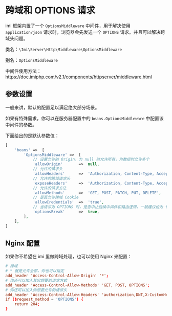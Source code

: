 # 跨域和 OPTIONS 请求

imi 框架内置了一个 `OptionsMiddleware` 中间件，用于解决使用 `application/json` 请求时，浏览器会先发送一个 `OPTIONS` 请求。并且可以解决跨域头问题。

类名：`\Imi\Server\Http\Middleware\OptionsMiddleware`

别名：`OptionsMiddleware`

中间件使用方法：<https://doc.imiphp.com/v2.1/components/httpserver/middleware.html>

## 参数设置

一般来讲，默认的配置足以满足绝大部分场景。

如果有特殊需求，你可以在服务器配置中的 `beans.OptionsMiddleware` 中配置该中间件的参数。

下面给出的是默认参数值：

```php
[
    'beans' =>  [
        'OptionsMiddleware' =>  [
            // 设置允许的 Origin，为 null 时允许所有，为数组时允许多个
            'allowOrigin'       =>  null,
            // 允许的请求头
            'allowHeaders'      =>  'Authorization, Content-Type, Accept, Origin, If-Match, If-Modified-Since, If-None-Match, If-Unmodified-Since, X-Requested-With, X-Id, X-Token, Cookie',
            // 允许的跨域请求头
            'exposeHeaders'     =>  'Authorization, Content-Type, Accept, Origin, If-Match, If-Modified-Since, If-None-Match, If-Unmodified-Since, X-Requested-With, X-Id, X-Token, Cookie',
            // 允许的请求方法
            'allowMethods'      =>  'GET, POST, PATCH, PUT, DELETE',
            // 是否允许跨域 Cookie
            'allowCredentials'  =>  'true',
            // 当请求为 OPTIONS 时，是否中止后续中间件和路由逻辑，一般建议设为 true
            'optionsBreak'      =>  true,
        ],
    ],
]
```

## Nginx 配置

如果你不希望在 imi 里做跨域处理，也可以使用 Nginx 来配置：

```conf
# 跨域
# * 就是允许全部，你也可以指定
add_header 'Access-Control-Allow-Origin' '*';
# 你还可以加入其它想要的请求方式
add_header 'Access-Control-Allow-Methods' 'GET, POST, OPTIONS';
# 你还可以加入你想要允许的请求头
add_header 'Access-Control-Allow-Headers' 'authorization,DNT,X-CustomHeader,Keep-Alive,User-Agent,X-Requested-With,If-Modified-Since,Cache-Control,Content-Type';
if ($request_method = 'OPTIONS') {
    return 204;
}
```

